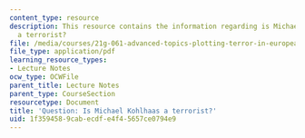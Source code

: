 ```yaml
---
content_type: resource
description: This resource contains the information regarding is Michael Kohlhaas
  a terrorist?
file: /media/courses/21g-061-advanced-topics-plotting-terror-in-european-culture-spring-2004/1f3594589cabecdfe4f45657ce0794e9_MIT21G_061S04_wittkowiski.pdf
file_type: application/pdf
learning_resource_types:
- Lecture Notes
ocw_type: OCWFile
parent_title: Lecture Notes
parent_type: CourseSection
resourcetype: Document
title: 'Question: Is Michael Kohlhaas a terrorist?'
uid: 1f359458-9cab-ecdf-e4f4-5657ce0794e9
---
```

